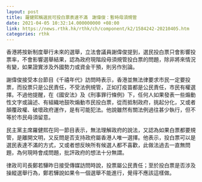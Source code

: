 ```yaml
---
layout: post
title: 羅健熙稱選民可投白票表達不滿　謝偉俊：暫時毋須規管
date: 2021-04-05 10:32:14.000000000 +08:00
link: https://news.rthk.hk/rthk/ch/component/k2/1584242-20210405.htm
categories: rthk
---
```


香港將按新制度舉行未來的選舉，立法會議員謝偉俊提到，選民投白票只會影響投票率，不會影響選舉結果，認為政府現階段毋須規管投白票的問題，除非將來情況有變，如果證實涉及外國勢力或資金干預，則另作別論。

謝偉俊接受本台節目《千禧年代》訪問時表示，香港並無法律要求市民一定要投票，而投票只是公民責任，不受法例規管，正如打疫苗都是公民責任，市民有權選擇。不過他提醒，在《國安法》及《刑事罪行條例》下，任何人如果發表一些煽動性文字或論述、有組織地鼓吹煽動市民投白票，從而抵制政府，挑起分化，又或者顛覆政權、破壞政府運作，是有可能犯法。他說雖然有關法例過往甚少執行，但不等於市民毋須留意。

民主黨主席羅健熙在同一節目表示，無法理解政府的說法，又認為如果白票都要規管，是離開文明，又反問是否支持政府屬香港人唯一選擇。他表示，投白票可以是選民表達不滿的方式，又或者想反映所有候選人都不喜歡，此做法過去一直無問題，為何現時會成問題，批評政府的想法十分無謂。

律政司司長鄭若驊昨日接受傳媒訪問時說，投票屬公民責任；至於投白票是否涉及操縱選舉行為，鄭若驊說如果令一個選舉不能進行，覺得不應該這樣做。
